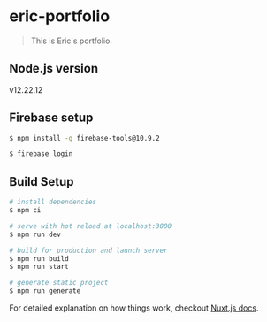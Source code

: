# eric-portfolio

> This is Eric&#39;s portfolio.

## Node.js version
v12.22.12

## Firebase setup

``` bash 
$ npm install -g firebase-tools@10.9.2

$ firebase login

```

## Build Setup

``` bash
# install dependencies
$ npm ci

# serve with hot reload at localhost:3000
$ npm run dev

# build for production and launch server
$ npm run build
$ npm run start

# generate static project
$ npm run generate
```

For detailed explanation on how things work, checkout [Nuxt.js docs](https://nuxtjs.org).
